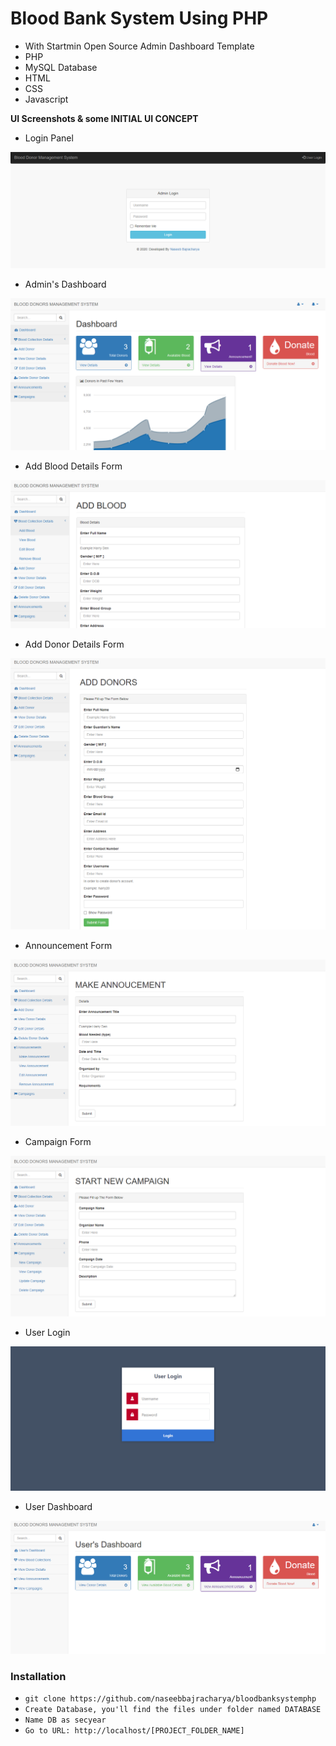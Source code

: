 # Blood Bank System Using PHP
- With Startmin Open Source Admin Dashboard Template
- PHP
- MySQL Database
- HTML
- CSS
- Javascript


**UI Screenshots & some INITIAL UI CONCEPT**

- Login Panel

![](prototype1.png)

- Admin's Dashboard

![](prototype2.png)

- Add Blood Details Form

![](prototype6.png)

- Add Donor Details Form

![](prototype3.png)

- Announcement Form

![](prototype4.png)

- Campaign Form

![](prototype5.png)

- User Login

![](prototype7.png)

- User Dashboard

![](prototype8.png)


### Installation

- `git clone https://github.com/naseebbajracharya/bloodbanksystemphp`
- `Create Database, you'll find the files under folder named DATABASE`
- `Name DB as secyear`
- `Go to URL: http://localhost/[PROJECT_FOLDER_NAME]`